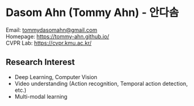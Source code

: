 # Dasom Ahn (Tommy Ahn) - 안다솜

Email: tommydasomahn@gmail.com             
Homepage: https://tommy-ahn.github.io/             
CVPR Lab: https://cvpr.kmu.ac.kr/               

## Research Interest

- Deep Learning, Computer Vision     
- Video understanding (Action recognition, Temporal action detection, etc.)      
- Multi-modal learning      
